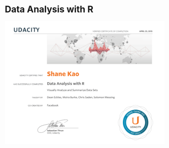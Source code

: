 # Data Analysis with R 
![Certificate](https://raw.githubusercontent.com/ShaneKao/Data-Analysis-with-R/master/certificate.png)

